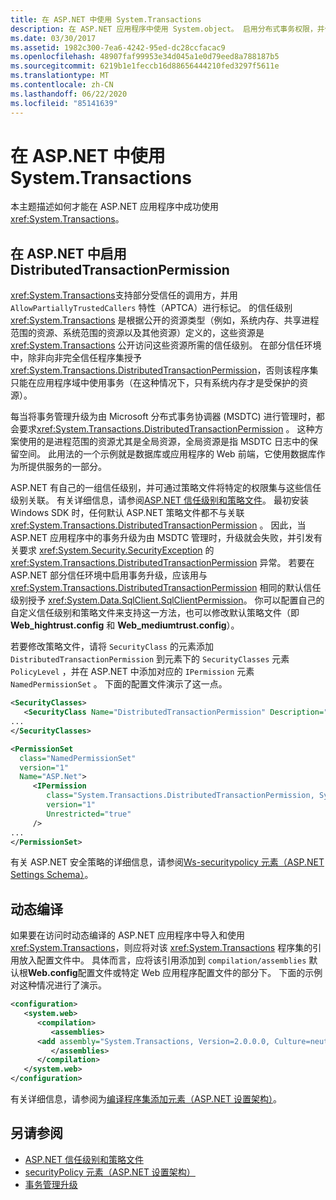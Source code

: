 ```yaml
---
title: 在 ASP.NET 中使用 System.Transactions
description: 在 ASP.NET 应用程序中使用 System.object。 启用分布式事务权限，并使用动态编译。
ms.date: 03/30/2017
ms.assetid: 1982c300-7ea6-4242-95ed-dc28ccfacac9
ms.openlocfilehash: 48907faf99953e34d045a1e0d79eed8a788187b5
ms.sourcegitcommit: 6219b1e1feccb16d88656444210fed3297f5611e
ms.translationtype: MT
ms.contentlocale: zh-CN
ms.lasthandoff: 06/22/2020
ms.locfileid: "85141639"
---
```

# <a name="using-systemtransactions-in-aspnet"></a>在 ASP.NET 中使用 System.Transactions
本主题描述如何才能在 ASP.NET 应用程序中成功使用 <xref:System.Transactions>。

## <a name="enable-distributedtransactionpermission-in-aspnet"></a>在 ASP.NET 中启用 DistributedTransactionPermission
 <xref:System.Transactions>支持部分受信任的调用方，并用 `AllowPartiallyTrustedCallers` 特性（APTCA）进行标记。 的信任级别 <xref:System.Transactions> 是根据公开的资源类型（例如，系统内存、共享进程范围的资源、系统范围的资源以及其他资源）定义的，这些资源是 <xref:System.Transactions> 公开访问这些资源所需的信任级别。 在部分信任环境中，除非向非完全信任程序集授予 <xref:System.Transactions.DistributedTransactionPermission>，否则该程序集只能在应用程序域中使用事务（在这种情况下，只有系统内存才是受保护的资源）。

 每当将事务管理升级为由 Microsoft 分布式事务协调器 (MSDTC) 进行管理时，都会要求<xref:System.Transactions.DistributedTransactionPermission> 。 这种方案使用的是进程范围的资源尤其是全局资源，全局资源是指 MSDTC 日志中的保留空间。 此用法的一个示例就是数据库或应用程序的 Web 前端，它使用数据库作为所提供服务的一部分。

 ASP.NET 有自己的一组信任级别，并可通过策略文件将特定的权限集与这些信任级别关联。 有关详细信息，请参阅[ASP.NET 信任级别和策略文件](https://docs.microsoft.com/previous-versions/aspnet/wyts434y(v=vs.100))。 最初安装 Windows SDK 时，任何默认 ASP.NET 策略文件都不与关联 <xref:System.Transactions.DistributedTransactionPermission> 。 因此，当 ASP.NET 应用程序中的事务升级为由 MSDTC 管理时，升级就会失败，并引发有关要求 <xref:System.Security.SecurityException> 的 <xref:System.Transactions.DistributedTransactionPermission> 异常。 若要在 ASP.NET 部分信任环境中启用事务升级，应该用与 <xref:System.Transactions.DistributedTransactionPermission> 相同的默认信任级别授予 <xref:System.Data.SqlClient.SqlClientPermission>。 你可以配置自己的自定义信任级别和策略文件来支持这一方法，也可以修改默认策略文件（即 **Web_hightrust.config** 和 **Web_mediumtrust.config**）。

 若要修改策略文件，请将 `SecurityClass` 的元素添加 `DistributedTransactionPermission` 到元素下的 `SecurityClasses` 元素 `PolicyLevel` ，并在 ASP.NET 中添加对应的 `IPermission` 元素 `NamedPermissionSet` 。 下面的配置文件演示了这一点。

```xml
<SecurityClasses>
   <SecurityClass Name="DistributedTransactionPermission" Description="System.Transactions.DistributedTransactionPermission, System.Transactions, Version=2.0.0.0, Culture=neutral, PublicKeyToken=b77a5c561934e089"/>
...
</SecurityClasses>

<PermissionSet
  class="NamedPermissionSet"
  version="1"
  Name="ASP.Net">
     <IPermission
        class="System.Transactions.DistributedTransactionPermission, System.Transactions, Version=2.0.0.0, Culture=neutral, PublicKeyToken=b77a5c561934e089"
        version="1"
        Unrestricted="true"
     />
...
</PermissionSet>
```

 有关 ASP.NET 安全策略的详细信息，请参阅[Ws-securitypolicy 元素（ASP.NET Settings Schema）](https://docs.microsoft.com/previous-versions/dotnet/netframework-4.0/zhs35b56(v=vs.100))。

## <a name="dynamic-compilation"></a>动态编译
 如果要在访问时动态编译的 ASP.NET 应用程序中导入和使用 <xref:System.Transactions>，则应将对该 <xref:System.Transactions> 程序集的引用放入配置文件中。 具体而言，应将该引用添加到 `compilation/assemblies` 默认根**Web.config**配置文件或特定 Web 应用程序配置文件的部分下。 下面的示例对这种情况进行了演示。

```xml
<configuration>
   <system.web>
      <compilation>
         <assemblies>
      <add assembly="System.Transactions, Version=2.0.0.0, Culture=neutral, PublicKeyToken=b77a5c561934e089" />
         </assemblies>
      </compilation>
   </system.web>
</configuration>
```

 有关详细信息，请参阅为[编译程序集添加元素（ASP.NET 设置架构）](https://docs.microsoft.com/previous-versions/dotnet/netframework-4.0/37e2zyhb(v=vs.100))。

## <a name="see-also"></a>另请参阅

- [ASP.NET 信任级别和策略文件](https://docs.microsoft.com/previous-versions/aspnet/wyts434y(v=vs.100))
- [securityPolicy 元素（ASP.NET 设置架构）](https://docs.microsoft.com/previous-versions/dotnet/netframework-4.0/zhs35b56(v=vs.100))
- [事务管理升级](transaction-management-escalation.md)
